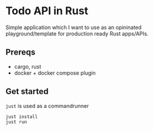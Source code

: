 # Todo API in Rust

Simple application which I want to use as an opininated playground/template
for production ready Rust apps/APIs.

## Prereqs

* cargo, rust
* docker + docker compose plugin

## Get started

`just` is used as a commandrunner

```bash
just install
just run
```
